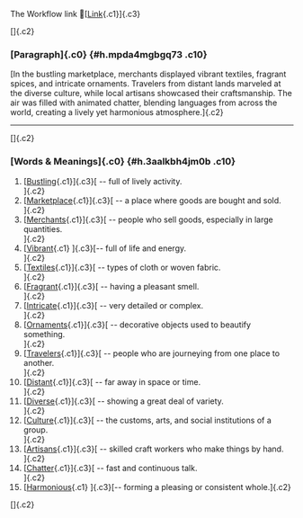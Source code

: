 The Workflow link
👏[[Link](https://www.google.com/url?q=http://www.google.com&sa=D&source=editors&ust=1756452665994615&usg=AOvVaw0X2TtYqDxf5JNTHL7NQjND){.c1}]{.c3}

[]{.c2}

### [Paragraph]{.c0} {#h.mpda4mgbgq73 .c10}

[In the bustling marketplace, merchants displayed vibrant textiles,
fragrant spices, and intricate ornaments. Travelers from distant lands
marveled at the diverse culture, while local artisans showcased their
craftsmanship. The air was filled with animated chatter, blending
languages from across the world, creating a lively yet harmonious
atmosphere.]{.c2}

------------------------------------------------------------------------

[]{.c2}

### [Words & Meanings]{.c0} {#h.3aalkbh4jm0b .c10}

1.  [[Bustling](https://www.google.com/url?q=http://www.google.com&sa=D&source=editors&ust=1756452665995585&usg=AOvVaw3J6i3qQlTZlcS0FYTEzzKl){.c1}]{.c3}[ --
    full of lively activity.\
    ]{.c2}
2.  [[Marketplace](https://www.google.com/url?q=http://www.google.com&sa=D&source=editors&ust=1756452665995765&usg=AOvVaw1kU5CRql4SJMxYrvMT5DfI){.c1}]{.c3}[ --
    a place where goods are bought and sold.\
    ]{.c2}
3.  [[Merchants](https://www.google.com/url?q=http://www.google.com&sa=D&source=editors&ust=1756452665995949&usg=AOvVaw31TVF6siT6PlczySfbeGHj){.c1}]{.c3}[ --
    people who sell goods, especially in large quantities.\
    ]{.c2}
4.  [[Vibrant](https://www.google.com/url?q=http://www.google.com&sa=D&source=editors&ust=1756452665996138&usg=AOvVaw3ENnYQ22oK5K5LAcQhmR4z){.c1}
    ]{.c3}[-- full of life and energy.\
    ]{.c2}
5.  [[Textiles](https://www.google.com/url?q=http://www.google.com&sa=D&source=editors&ust=1756452665996299&usg=AOvVaw0irR-ei33kdBPOP7R9uRkP){.c1}]{.c3}[ --
    types of cloth or woven fabric.\
    ]{.c2}
6.  [[Fragrant](https://www.google.com/url?q=http://www.google.com&sa=D&source=editors&ust=1756452665996470&usg=AOvVaw39OQI0vKf9xgn1XYB_zfts){.c1}]{.c3}[ --
    having a pleasant smell.\
    ]{.c2}
7.  [[Intricate](https://www.google.com/url?q=http://www.google.com&sa=D&source=editors&ust=1756452665996657&usg=AOvVaw2nooNYiaOBfgtTFBmUpcQI){.c1}]{.c3}[ --
    very detailed or complex.\
    ]{.c2}
8.  [[Ornaments](https://www.google.com/url?q=http://www.google.com&sa=D&source=editors&ust=1756452665996820&usg=AOvVaw1WRgdtkDXZIBseKS8fT8Cf){.c1}]{.c3}[ --
    decorative objects used to beautify something.\
    ]{.c2}
9.  [[Travelers](https://www.google.com/url?q=http://www.google.com&sa=D&source=editors&ust=1756452665996993&usg=AOvVaw1eKOIPZfbYLUJXHKwoyyzd){.c1}]{.c3}[ --
    people who are journeying from one place to another.\
    ]{.c2}
10. [[Distant](https://www.google.com/url?q=http://www.google.com&sa=D&source=editors&ust=1756452665997193&usg=AOvVaw2QKCXS2XH-iu3TgpxMcs03){.c1}]{.c3}[ --
    far away in space or time.\
    ]{.c2}
11. [[Diverse](https://www.google.com/url?q=http://www.google.com&sa=D&source=editors&ust=1756452665997350&usg=AOvVaw1S5WAIH-JiM_wy69oV-08N){.c1}]{.c3}[ --
    showing a great deal of variety.\
    ]{.c2}
12. [[Culture](https://www.google.com/url?q=http://www.google.com&sa=D&source=editors&ust=1756452665997536&usg=AOvVaw0CK6NSYaE78CZhApp_DAFZ){.c1}]{.c3}[ --
    the customs, arts, and social institutions of a group.\
    ]{.c2}
13. [[Artisans](https://www.google.com/url?q=http://www.google.com&sa=D&source=editors&ust=1756452665997761&usg=AOvVaw3fBEArKzEQvnv1k0e27PRv){.c1}]{.c3}[ --
    skilled craft workers who make things by hand.\
    ]{.c2}
14. [[Chatter](https://www.google.com/url?q=http://www.google.com&sa=D&source=editors&ust=1756452665997962&usg=AOvVaw2_BQrWwXPXNCsNCU2QGnyb){.c1}]{.c3}[ --
    fast and continuous talk.\
    ]{.c2}
15. [[Harmonious](https://www.google.com/url?q=http://www.google.com&sa=D&source=editors&ust=1756452665998145&usg=AOvVaw3URmtA3CDJZpKAetGIBhRv){.c1}
    ]{.c3}[-- forming a pleasing or consistent whole.]{.c2}

[]{.c2}
